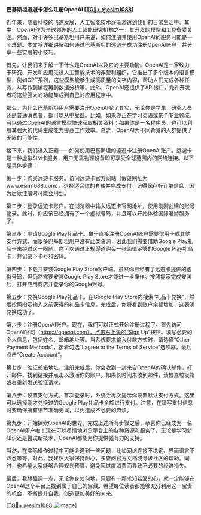 **巴基斯坦遠遊卡怎么注册OpenAI [[TG💪+ @esim1088](https://t.me/s/esim1088)]**

近年来，随着科技的飞速发展，人工智能技术逐渐渗透到我们的日常生活中。其中，OpenAI作为全球领先的人工智能研究机构之一，其开发的模型和工具备受关注。然而，对于许多巴基斯坦用户来说，如何注册并使用OpenAI的服务可能是一个难题。本文将详细讲解如何通过巴基斯坦的遠遊卡成功注册OpenAI账户，并分享一些实用的小技巧。

首先，让我们来了解一下什么是OpenAI以及它的主要功能。OpenAI是一家致力于研究、开发和应用先进人工智能技术的非营利组织。它推出了多个版本的语言模型，例如GPT系列，这些模型能够生成高质量的文字内容，帮助人们完成各种任务，从写作到编程再到数据分析等。此外，OpenAI还提供了API接口，允许开发者将这些强大的功能集成到自己的应用程序中。

那么，为什么巴基斯坦用户需要注册OpenAI呢？其实，无论你是学生、研究人员还是普通消费者，都可以从中受益。比如，如果你正在学习英语或某个专业领域，可以通过OpenAI的语言模型快速获取相关资料；如果你是一名程序员，也可以利用其强大的代码生成能力提高工作效率。总之，OpenAI为不同背景的人群提供了无限的可能性。

接下来，我们进入正题——如何使用巴基斯坦的遠遊卡注册OpenAI账户。远遊卡是一种虚拟SIM卡服务，用户无需物理设备即可享受全球范围内的网络连接。以下是具体步骤：

第一步：购买远遊卡服务。访问远遊卡官方网站（假设网址为www.esim1088.com），选择适合你的套餐并完成支付。记得保存好订单信息，因为后续注册时可能会用到。

第二步：登录远遊卡账户。在浏览器中输入远遊卡官网地址，使用刚刚创建的账号登录。此时，你应该已经拥有了一个虚拟号码，并且可以开始体验国际漫游服务了。

第三步：申请Google Play礼品卡。由于直接注册OpenAI账户需要信用卡或其他支付方式，而很多巴基斯坦用户没有此类资源，因此我们需要借助Google Play礼品卡来绕过这一限制。你可以通过正规渠道购买一张面值足够的Google Play礼品卡，并记录下卡号和密码。

第四步：下载并安装Google Play Store客户端。虽然你已经有了远遊卡提供的虚拟号码，但仍然需要安装Google Play Store才能进一步操作。按照提示完成安装后，打开应用商店并登录你的Google账号。

第五步：兑换Google Play礼品卡。在Google Play Store内搜索“礼品卡兑换”，然后按照指示输入之前获得的礼品卡信息。完成后，你将看到账户余额增加，这表明兑换成功了。

第六步：注册OpenAI账户。现在，我们可以正式开始注册过程了。首先访问OpenAI官网（https://openai.com），点击右上角的“Sign Up”按钮。填写必要的个人信息，包括姓名、邮箱地址等。当系统要求输入付款方式时，请选择“Other Payment Methods”，接着勾选“I agree to the Terms of Service”选项框，最后点击“Create Account”。

第七步：验证邮箱地址。注册完成后，你会收到一封来自OpenAI的确认邮件。打开邮件，找到链接并点击以激活你的账户。如果长时间未收到邮件，请检查垃圾箱或者重新发送验证请求。

第八步：设置支付方式。首次登录时，系统会再次提示你设置默认支付方式。这里可以选择刚才兑换过的Google Play礼品卡余额进行支付。注意，在填写支付信息时要确保所有细节准确无误，以免造成不必要的麻烦。

第九步：开始探索OpenAI的世界。完成上述所有步骤之后，恭喜你已经成为一名OpenAI用户啦！现在可以尽情地浏览平台上的各种资源和服务了。无论是学习新知识还是尝试新技术，OpenAI都能为你提供强有力的支持。

当然，在实际操作过程中可能会遇到一些问题，比如网络连接不稳定、界面语言不熟悉等等。对此，我建议大家保持耐心，多查阅官方文档或寻求社区的帮助。同时，也希望大家能够合理规划预算，避免因过度消费而导致不必要的经济损失。

最后，我想强调一点，无论你身处何地，只要有一颗求知若渴的心，就一定能够在OpenAI这个平台上找到属于自己的宝藏。希望每位读者都能够充分利用这一宝贵的机会，不断提升自我，创造更加美好的未来。

[[TG💪+ @esim1088](https://t.me/s/esim1088) ![Image](https://i.postimg.cc/4NQfJmqS/Snipaste-2025-05-13-00-14-12.png)]